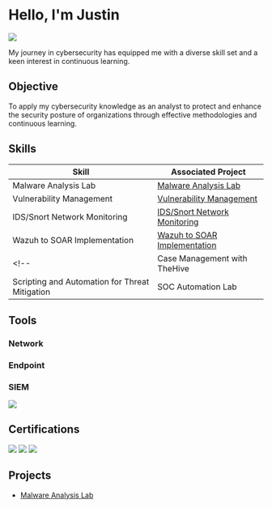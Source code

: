 # Hello, I'm Justin
<a href="https://www.linkedin.com/in/justinlugo/"><img src="https://img.shields.io/badge/-LinkedIn-0072b1?&style=for-the-badge&logo=linkedin&logoColor=white" /></a>

My journey in cybersecurity has equipped me with a diverse skill set and a keen interest in continuous learning.

## Objective
To apply my cybersecurity knowledge as an analyst to protect and enhance the security posture of organizations through effective methodologies and continuous learning.


## Skills
<!--[Provide skills and associated project. Make sure to hyperlink the project - Remove this afterwards]]-->

| Skill                                         | Associated Project         |
|-----------------------------------------------|----------------------------|
| Malware Analysis Lab| <a href="https://github.com/jjLugoCyS/Malware-Analysis-Lab/tree/main">Malware Analysis Lab</a>|
| Vulnerability Management | <a href="https://github.com/jjLugoCyS/Vulnerability-Management/tree/main">Vulnerability Management</a>|
| IDS/Snort Network Monitoring | <a href="https://github.com/jjLugoCyS/IDS-Snort-Network-Monitoring">IDS/Snort Network Monitoring </a>|
| Wazuh to SOAR Implementation | <a href="https://github.com/jjLugoCyS/Wazuh-to-SOAR-Implementation">Wazuh to SOAR Implementation </a>|
<!--| Case Management with TheHive                  | SOC Automation Lab|
| Scripting and Automation for Threat Mitigation | SOC Automation Lab|-->

## Tools
<!--[Provide tools and break them down into categories. Use ChatGPT to help create the link - Remove this afterwards]]-->

### Network
<!--<div>
    <img src="https://img.shields.io/badge/-Wireshark-1679A7?&style=for-the-badge&logo=Wireshark&logoColor=white" />
    <img src="https://img.shields.io/badge/-Suricata-EF3B2D?&style=for-the-badge&logo=Suricata&logoColor=white" />
    <img src="https://img.shields.io/badge/-Zeek-777BB4?&style=for-the-badge&logo=Zeek&logoColor=white" />
</div>-->

### Endpoint
<!--<div>
    <img src="https://img.shields.io/badge/-Microsoft_Defender_for_Endpoint-00A4EF?&style=for-the-badge&logo=Microsoft&logoColor=white" />
    <img src="https://img.shields.io/badge/-Velociraptor-4B275F?&style=for-the-badge&logo=Velociraptor&logoColor=white" />
</div>-->

### SIEM
<div>
    <!--<img src="https://img.shields.io/badge/-Microsoft_Sentinel-0078D4?&style=for-the-badge&logo=Microsoft&logoColor=white" />-->
    <img src="https://img.shields.io/badge/-Splunk-000000?&style=for-the-badge&logo=Splunk&logoColor=white" />
    <!--<img src="https://img.shields.io/badge/-Elastic-005571?&style=for-the-badge&logo=Elastic&logoColor=white" />-->
</div>

## Certifications
<!--[Provide certifications that you have obtained. Use ChatGPT to help create the link - Remove this afterwards]]-->
<div>
<img src="https://img.shields.io/badge/-Security%2B-FF0000?&style=for-the-badge&logo=CompTIA&logoColor=white" />
<img src="https://img.shields.io/badge/-Network%2B-007ACC?&style=for-the-badge&logo=CompTIA&logoColor=white" />
<img src="https://img.shields.io/badge/-A%2B-4D4D4D?&style=for-the-badge&logo=CompTIA&logoColor=white" />
<!--<img src="https://img.shields.io/badge/-CDSA-006400?&style=for-the-badge&logoColor=white" />
<img src="https://img.shields.io/badge/-CCD-000080?&style=for-the-badge&logoColor=white" />-->
</div>

## Projects
- <a href="https://github.com/jjLugoCyS/Malware-Analysis-Lab/tree/main">Malware Analysis Lab</a>
